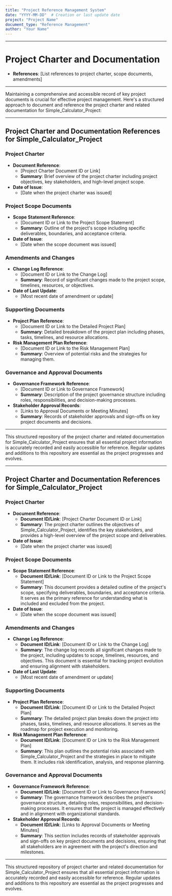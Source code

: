 ```yaml
---
title: "Project Reference Management System"
date: "YYYY-MM-DD"  # Creation or last update date
project: "Project Name"
document_type: "Reference Management"
author: "Your Name"
---
```

---
# Project Charter and Documentation

- **References**: [List references to project charter, scope documents, amendments]

---
Maintaining a comprehensive and accessible record of key project documents is crucial for effective project management. Here's a structured approach to document and reference the project charter and related documentation for Simple_Calculator_Project:

---

## Project Charter and Documentation References for Simple_Calculator_Project

### Project Charter
- **Document Reference**: 
  - [Project Charter Document ID or Link]
  - **Summary**: Brief overview of the project charter including project objectives, key stakeholders, and high-level project scope.
- **Date of Issue**: 
  - [Date when the project charter was issued]

### Project Scope Documents
- **Scope Statement Reference**: 
  - [Document ID or Link to the Project Scope Statement]
  - **Summary**: Outline of the project's scope including specific deliverables, boundaries, and acceptance criteria.
- **Date of Issue**: 
  - [Date when the scope document was issued]

### Amendments and Changes
- **Change Log Reference**: 
  - [Document ID or Link to the Change Log]
  - **Summary**: Record of significant changes made to the project scope, timelines, resources, or objectives.
- **Date of Last Update**: 
  - [Most recent date of amendment or update]

### Supporting Documents
- **Project Plan Reference**: 
  - [Document ID or Link to the Detailed Project Plan]
  - **Summary**: Detailed breakdown of the project plan including phases, tasks, timelines, and resource allocations.
- **Risk Management Plan Reference**: 
  - [Document ID or Link to the Risk Management Plan]
  - **Summary**: Overview of potential risks and the strategies for managing them.

### Governance and Approval Documents
- **Governance Framework Reference**: 
  - [Document ID or Link to Governance Framework]
  - **Summary**: Description of the project governance structure including roles, responsibilities, and decision-making processes.
- **Stakeholder Approval Records**: 
  - [Links to Approval Documents or Meeting Minutes]
  - **Summary**: Records of stakeholder approvals and sign-offs on key project documents and decisions.

---

This structured repository of the project charter and related documentation for Simple_Calculator_Project ensures that all essential project information is accurately recorded and easily accessible for reference. Regular updates and additions to this repository are essential as the project progresses and evolves.

---
## Project Charter and Documentation References for Simple_Calculator_Project

### Project Charter
- **Document Reference**: 
  - **Document ID/Link**: [Project Charter Document ID or Link]
  - **Summary**: The project charter outlines the objectives of Simple_Calculator_Project, identifies the key stakeholders, and provides a high-level overview of the project scope and deliverables.
- **Date of Issue**: 
  - [Date when the project charter was issued]

### Project Scope Documents
- **Scope Statement Reference**: 
  - **Document ID/Link**: [Document ID or Link to the Project Scope Statement]
  - **Summary**: This document provides a detailed outline of the project's scope, specifying deliverables, boundaries, and acceptance criteria. It serves as the primary reference for understanding what is included and excluded from the project.
- **Date of Issue**: 
  - [Date when the scope document was issued]

### Amendments and Changes
- **Change Log Reference**: 
  - **Document ID/Link**: [Document ID or Link to the Change Log]
  - **Summary**: The change log records all significant changes made to the project, including updates to scope, timelines, resources, and objectives. This document is essential for tracking project evolution and ensuring alignment with stakeholders.
- **Date of Last Update**: 
  - [Most recent date of amendment or update]

### Supporting Documents
- **Project Plan Reference**: 
  - **Document ID/Link**: [Document ID or Link to the Detailed Project Plan]
  - **Summary**: The detailed project plan breaks down the project into phases, tasks, timelines, and resource allocations. It serves as the roadmap for project execution and monitoring.
- **Risk Management Plan Reference**: 
  - **Document ID/Link**: [Document ID or Link to the Risk Management Plan]
  - **Summary**: This plan outlines the potential risks associated with Simple_Calculator_Project and the strategies in place to mitigate them. It includes risk identification, analysis, and response planning.

### Governance and Approval Documents
- **Governance Framework Reference**: 
  - **Document ID/Link**: [Document ID or Link to Governance Framework]
  - **Summary**: The governance framework describes the project's governance structure, detailing roles, responsibilities, and decision-making processes. It ensures that the project is managed effectively and in alignment with organizational standards.
- **Stakeholder Approval Records**: 
  - **Document ID/Link**: [Links to Approval Documents or Meeting Minutes]
  - **Summary**: This section includes records of stakeholder approvals and sign-offs on key project documents and decisions, ensuring that all stakeholders are in agreement with the project's direction and milestones.

---

This structured repository of project charter and related documentation for Simple_Calculator_Project ensures that all essential project information is accurately recorded and easily accessible for reference. Regular updates and additions to this repository are essential as the project progresses and evolves.